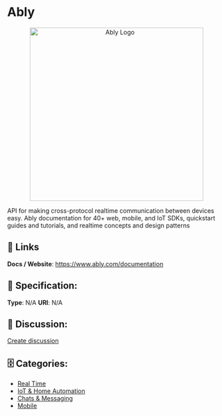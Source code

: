 # Ably
<p align="center">
    <img width="400" src="https://raw.githubusercontent.com/apis-list/apis-list/main/apis/ably/logo_256x256.png" alt="Ably Logo"/>
</p>

API for making cross-protocol realtime communication between devices easy.  Ably documentation for 40+ web, mobile, and IoT SDKs, quickstart guides and tutorials, and realtime concepts and design patterns

##  🔗 Links
**Docs / Website**: https://www.ably.com/documentation

## 🧬 Specification:
**Type**: N/A
**URI**: N/A

## 💬 Discussion:
[Create discussion](https://github.com/apis-list/apis-list/discussions/new)

## 🗄️ Categories:
- [Real Time](https://github.com/apis-list/apis-list#real-time)
- [IoT & Home Automation](https://github.com/apis-list/apis-list#iot--home-automation)
- [Chats & Messaging](https://github.com/apis-list/apis-list#chats--messaging)
- [Mobile](https://github.com/apis-list/apis-list#mobile)



